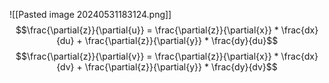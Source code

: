 ![[Pasted image 20240531183124.png]]
$$\frac{\partial{z}}{\partial{u}} = \frac{\partial{z}}{\partial{x}} * \frac{dx}{du} + \frac{\partial{z}}{\partial{y}} * \frac{dy}{du}$$
$$\frac{\partial{z}}{\partial{v}} = \frac{\partial{z}}{\partial{x}} * \frac{dx}{dv} + \frac{\partial{z}}{\partial{y}} * \frac{dy}{dv}$$
